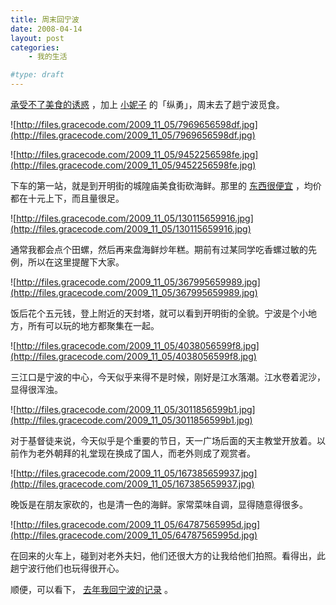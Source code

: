 ```yaml
---
title: 周末回宁波
date: 2008-04-14
layout: post
categories:
    - 我的生活

#type: draft
---
```


[承受不了美食的诱惑]({{site.urls}}/posts/1213/) ，加上 [小妮子](http://www.yiyitoo.com) 的「纵勇」，周末去了趟宁波觅食。

![http://files.gracecode.com/2009_11_05/7969656598df.jpg](http://files.gracecode.com/2009_11_05/7969656598df.jpg)

![http://files.gracecode.com/2009_11_05/9452256598fe.jpg](http://files.gracecode.com/2009_11_05/9452256598fe.jpg)

下车的第一站，就是到开明街的城隍庙美食街砍海鲜。那里的 [东西很便宜]({{site.urls}}/posts/1094/) ，均价都在十元上下，而且量很足。

![http://files.gracecode.com/2009_11_05/130115659916.jpg](http://files.gracecode.com/2009_11_05/130115659916.jpg)

通常我都会点个田螺，然后再来盘海鲜炒年糕。期前有过某同学吃香螺过敏的先例，所以在这里提醒下大家。

![http://files.gracecode.com/2009_11_05/367995659989.jpg](http://files.gracecode.com/2009_11_05/367995659989.jpg)

饭后花个五元钱，登上附近的天封塔，就可以看到开明街的全貌。宁波是个小地方，所有可以玩的地方都聚集在一起。

![http://files.gracecode.com/2009_11_05/4038056599f8.jpg](http://files.gracecode.com/2009_11_05/4038056599f8.jpg)

三江口是宁波的中心，今天似乎来得不是时候，刚好是江水落潮。江水卷着泥沙，显得很浑浊。

![http://files.gracecode.com/2009_11_05/3011856599b1.jpg](http://files.gracecode.com/2009_11_05/3011856599b1.jpg)

对于基督徒来说，今天似乎是个重要的节日，天一广场后面的天主教堂开放着。以前作为老外朝拜的礼堂现在换成了国人，而老外则成了观赏者。

![http://files.gracecode.com/2009_11_05/167385659937.jpg](http://files.gracecode.com/2009_11_05/167385659937.jpg)

晚饭是在朋友家砍的，也是清一色的海鲜。家常菜味自调，显得随意得很多。

![http://files.gracecode.com/2009_11_05/64787565995d.jpg](http://files.gracecode.com/2009_11_05/64787565995d.jpg)

在回来的火车上，碰到对老外夫妇，他们还很大方的让我给他们拍照。看得出，此趟宁波行他们也玩得很开心。

顺便，可以看下， [去年我回宁波的记录](http://static.gracecode.com/focus/display/16.html) 。
